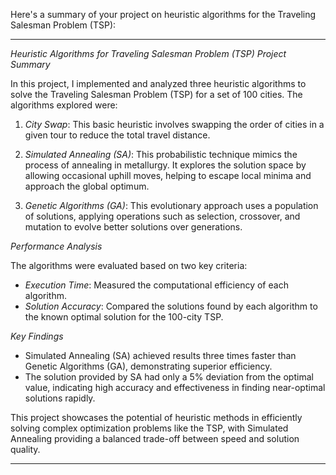 Here's a summary of your project on heuristic algorithms for the Traveling Salesman Problem (TSP):

---

*Heuristic Algorithms for Traveling Salesman Problem (TSP) Project Summary*

In this project, I implemented and analyzed three heuristic algorithms to solve the Traveling Salesman Problem (TSP) for a set of 100 cities. The algorithms explored were:

1. *City Swap*: This basic heuristic involves swapping the order of cities in a given tour to reduce the total travel distance.
   
2. *Simulated Annealing (SA)*: This probabilistic technique mimics the process of annealing in metallurgy. It explores the solution space by allowing occasional uphill moves, helping to escape local minima and approach the global optimum.

3. *Genetic Algorithms (GA)*: This evolutionary approach uses a population of solutions, applying operations such as selection, crossover, and mutation to evolve better solutions over generations.

*Performance Analysis*

The algorithms were evaluated based on two key criteria:
- *Execution Time*: Measured the computational efficiency of each algorithm.
- *Solution Accuracy*: Compared the solutions found by each algorithm to the known optimal solution for the 100-city TSP.

*Key Findings*
- Simulated Annealing (SA) achieved results three times faster than Genetic Algorithms (GA), demonstrating superior efficiency.
- The solution provided by SA had only a 5% deviation from the optimal value, indicating high accuracy and effectiveness in finding near-optimal solutions rapidly.
  
This project showcases the potential of heuristic methods in efficiently solving complex optimization problems like the TSP, with Simulated Annealing providing a balanced trade-off between speed and solution quality.

---
